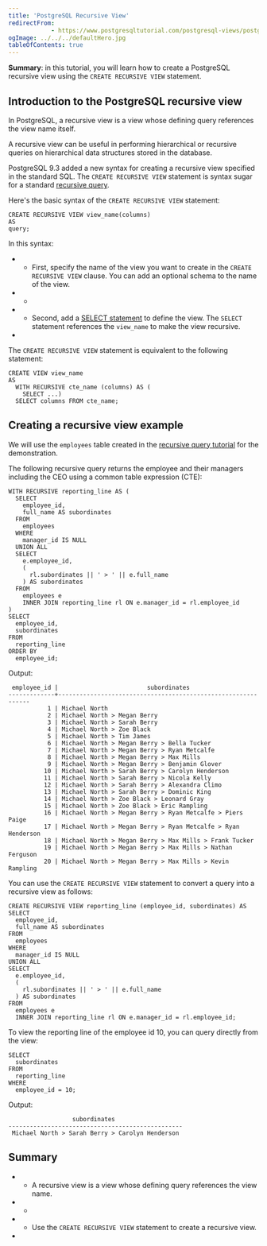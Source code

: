 ```yaml
---
title: 'PostgreSQL Recursive View'
redirectFrom: 
            - https://www.postgresqltutorial.com/postgresql-views/postgresql-recursive-view/
ogImage: ../../../defaultHero.jpg
tableOfContents: true
---
```


**Summary**: in this tutorial, you will learn how to create a PostgreSQL recursive view using the `CREATE RECURSIVE VIEW` statement.



## Introduction to the PostgreSQL recursive view



In PostgreSQL, a recursive view is a view whose defining query references the view name itself.



A recursive view can be useful in performing hierarchical or recursive queries on hierarchical data structures stored in the database.



PostgreSQL 9.3 added a new syntax for creating a recursive view specified in the standard SQL. The `CREATE RECURSIVE VIEW` statement is syntax sugar for a standard [recursive query](/docs/postgresql/postgresql-recursive-query).



Here's the basic syntax of the `CREATE RECURSIVE VIEW` statement:



```
CREATE RECURSIVE VIEW view_name(columns)
AS
query;
```



In this syntax:



- - First, specify the name of the view you want to create in the `CREATE RECURSIVE VIEW` clause. You can add an optional schema to the name of the view.
- -
- - Second, add a [SELECT statement](/docs/postgresql/postgresql-select) to define the view. The `SELECT` statement references the `view_name` to make the view recursive.
- 


The `CREATE RECURSIVE VIEW` statement is equivalent to the following statement:



```
CREATE VIEW view_name
AS
  WITH RECURSIVE cte_name (columns) AS (
    SELECT ...)
  SELECT columns FROM cte_name;
```



## Creating a recursive view example



We will use the `employees` table created in the [recursive query tutorial](/docs/postgresql/postgresql-recursive-query) for the demonstration.



The following recursive query returns the employee and their managers including the CEO using a common table expression (CTE):



```
WITH RECURSIVE reporting_line AS (
  SELECT
    employee_id,
    full_name AS subordinates
  FROM
    employees
  WHERE
    manager_id IS NULL
  UNION ALL
  SELECT
    e.employee_id,
    (
      rl.subordinates || ' > ' || e.full_name
    ) AS subordinates
  FROM
    employees e
    INNER JOIN reporting_line rl ON e.manager_id = rl.employee_id
)
SELECT
  employee_id,
  subordinates
FROM
  reporting_line
ORDER BY
  employee_id;
```



Output:



```
 employee_id |                         subordinates
-------------+--------------------------------------------------------------
           1 | Michael North
           2 | Michael North > Megan Berry
           3 | Michael North > Sarah Berry
           4 | Michael North > Zoe Black
           5 | Michael North > Tim James
           6 | Michael North > Megan Berry > Bella Tucker
           7 | Michael North > Megan Berry > Ryan Metcalfe
           8 | Michael North > Megan Berry > Max Mills
           9 | Michael North > Megan Berry > Benjamin Glover
          10 | Michael North > Sarah Berry > Carolyn Henderson
          11 | Michael North > Sarah Berry > Nicola Kelly
          12 | Michael North > Sarah Berry > Alexandra Climo
          13 | Michael North > Sarah Berry > Dominic King
          14 | Michael North > Zoe Black > Leonard Gray
          15 | Michael North > Zoe Black > Eric Rampling
          16 | Michael North > Megan Berry > Ryan Metcalfe > Piers Paige
          17 | Michael North > Megan Berry > Ryan Metcalfe > Ryan Henderson
          18 | Michael North > Megan Berry > Max Mills > Frank Tucker
          19 | Michael North > Megan Berry > Max Mills > Nathan Ferguson
          20 | Michael North > Megan Berry > Max Mills > Kevin Rampling
```



You can use the `CREATE RECURSIVE VIEW` statement to convert a query into a recursive view as follows:



```
CREATE RECURSIVE VIEW reporting_line (employee_id, subordinates) AS
SELECT
  employee_id,
  full_name AS subordinates
FROM
  employees
WHERE
  manager_id IS NULL
UNION ALL
SELECT
  e.employee_id,
  (
    rl.subordinates || ' > ' || e.full_name
  ) AS subordinates
FROM
  employees e
  INNER JOIN reporting_line rl ON e.manager_id = rl.employee_id;
```



To view the reporting line of the employee id 10, you can query directly from the view:



```
SELECT
  subordinates
FROM
  reporting_line
WHERE
  employee_id = 10;
```



Output:



```
                  subordinates
-------------------------------------------------
 Michael North > Sarah Berry > Carolyn Henderson
```



## Summary



- - A recursive view is a view whose defining query references the view name.
- -
- - Use the `CREATE RECURSIVE VIEW` statement to create a recursive view.
- 
